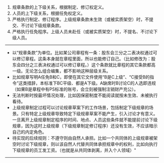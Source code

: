 1. 规章条款的上下级关系，根据制定、修订权定义。
2. 人员的上下级关系，根据任免权定义。
3. 严格执行制定、修订程序。上级规章条款未生效（或被实质架空）时，不提交、不讨论下级规章条款。
4. 严格执行任免程序。上级人员未赴任（或被实质架空）时，不提名、不讨论下级人员。


---

- 以“规章条款”为单位。比如某公司章程有一条：股东会三分之二表决权通过可以修订章程。这条本身就在章程里面，所以也能修订自己。（比如修改为：股东会四分之三表决权通过可以修订章程。）这个条款就比章程的其它条款都高一级。无论怎么组合编集，都不影响这种层级关系。
- 比如规章写明A任免B和C，即使在其它文件使用“B是C上级”、“C接受B的指令”这类措辞，本标准下BC平级、都是A下级。A缺席时B讨论C的人选即违规（如果B是章程中有PS标准的账号，会立刻被强制注销财产充公）。
- 无法判断时按最坏情况处理，比如因保密制度不能阅读就按未生效、未被执行看待。
- 上级规章制定过程可以讨论规章草案下的工作场景，包括制定下级规章的场景。只有特定上级规章导致特定下级规章草案不能产生，引入讨论才有意义。一旦离开上级规章制定程序的时间、地点、人员这些条件就不能提前讨论下级规章，因为这时上级规章（下级规章制定修订程序）还没有生效，不应该暗示自己的内定角色。
- 待实现的后续规则：不遵守则由自然人承担。比如一个共同体的上级规章被架空时讨论下级规章，则以该自然人代替共同体承担规章中的权利，比如向执行下级规章的员工发工资。（也就是从共同体剥离，并入个人领域）"

---
